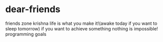 # dear-friends
friends zone
krishna
life is what you make it!(awake today if you want to sleep tomorrow)
if you want to achieve something nothing is impossible!
programming goals
